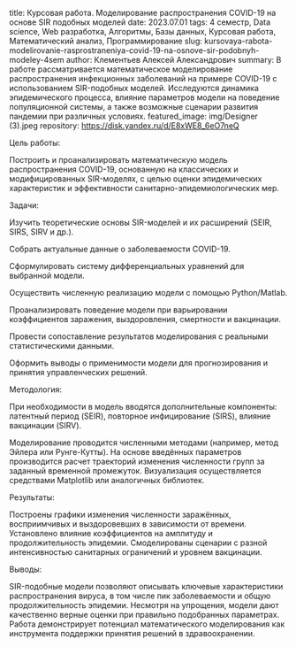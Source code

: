 title: Курсовая работа. Моделирование распространения COVID-19 на основе SIR подобных моделей
date: 2023.07.01
tags: 4 семестр, Data science, Web разработка, Алгоритмы, Базы данных, Курсовая работа, Математический анализ, Программирование
slug: kursovaya-rabota-modelirovanie-rasprostraneniya-covid-19-na-osnove-sir-podobnyh-modeley-4sem
author: Клементьев Алексей Александрович
summary: В работе рассматривается математическое моделирование распространения инфекционных заболеваний на примере COVID-19 с использованием SIR-подобных моделей. Исследуются динамика эпидемического процесса, влияние параметров модели на поведение популяционной системы, а также возможные сценарии развития пандемии при различных условиях.
featured_image: img/Designer (3).jpeg
repository: https://disk.yandex.ru/d/E8xWE8_6eO7neQ

Цель работы:
Построить и проанализировать математическую модель распространения COVID-19, основанную на классических и модифицированных SIR-моделях, с целью оценки эпидемических характеристик и эффективности санитарно-эпидемиологических мер.

Задачи:
Изучить теоретические основы SIR-моделей и их расширений (SEIR, SIRS, SIRV и др.).
Собрать актуальные данные о заболеваемости COVID-19.
Сформулировать систему дифференциальных уравнений для выбранной модели.
Осуществить численную реализацию модели с помощью Python/Matlab.
Проанализировать поведение модели при варьировании коэффициентов заражения, выздоровления, смертности и вакцинации.
Провести сопоставление результатов моделирования с реальными статистическими данными.
Оформить выводы о применимости модели для прогнозирования и принятия управленческих решений.

Методология:
При необходимости в модель вводятся дополнительные компоненты: латентный период (SEIR), повторное инфицирование (SIRS), влияние вакцинации (SIRV).
Моделирование проводится численными методами (например, метод Эйлера или Рунге-Кутты). На основе введённых параметров производится расчет траекторий изменения численности групп за заданный временной промежуток. Визуализация осуществляется средствами Matplotlib или аналогичных библиотек.

Результаты:
Построены графики изменения численности заражённых, восприимчивых и выздоровевших в зависимости от времени. Установлено влияние коэффициентов на амплитуду и продолжительность эпидемии. Смоделированы сценарии с разной интенсивностью санитарных ограничений и уровнем вакцинации.

Выводы:
SIR-подобные модели позволяют описывать ключевые характеристики распространения вируса, в том числе пик заболеваемости и общую продолжительность эпидемии. Несмотря на упрощения, модели дают качественно верные оценки при правильно подобранных параметрах. Работа демонстрирует потенциал математического моделирования как инструмента поддержки принятия решений в здравоохранении.

